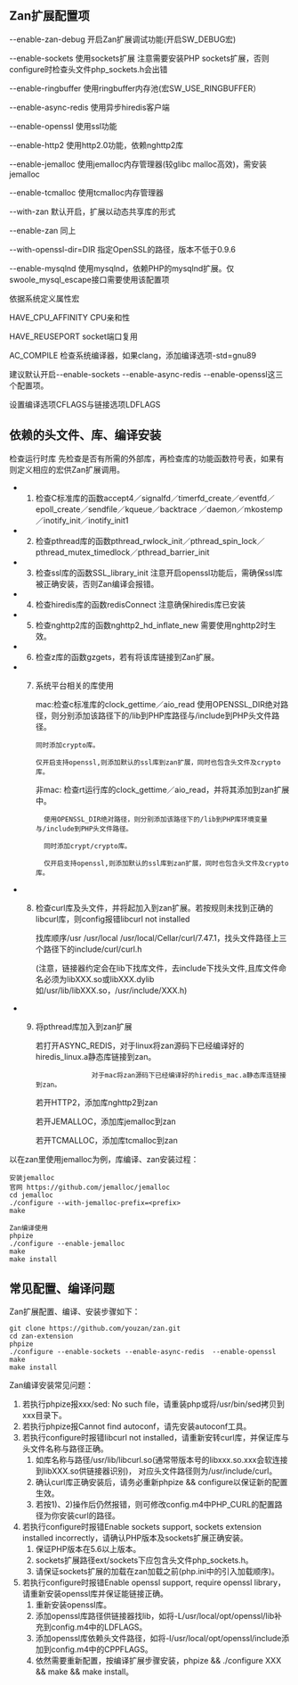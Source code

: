 ##  Zan扩展配置项
 --enable-zan-debug     开启Zan扩展调试功能(开启SW_DEBUG宏)

 --enable-sockets       使用sockets扩展
                        注意需要安装PHP sockets扩展，否则configure时检查头文件php_sockets.h会出错

--enable-ringbuffer     使用ringbuffer内存池(宏SW_USE_RINGBUFFER）

--enable-async-redis    使用异步hiredis客户端

--enable-openssl        使用ssl功能

--enable-http2          使用http2.0功能，依赖nghttp2库

--enable-jemalloc       使用jemalloc内存管理器(较glibc malloc高效)，需安装jemalloc

--enable-tcmalloc       使用tcmalloc内存管理器

--with-zan              默认开启，扩展以动态共享库的形式

--enable-zan            同上

--with-openssl-dir=DIR  指定OpenSSL的路径，版本不低于0.9.6

--enable-mysqlnd        使用mysqlnd，依赖PHP的mysqlnd扩展。仅swoole_mysql_escape接口需要使用该配置项


依据系统定义属性宏

HAVE_CPU_AFFINITY       CPU亲和性

HAVE_REUSEPORT          socket端口复用

AC_COMPILE              检查系统编译器，如果clang，添加编译选项-std=gnu89

建议默认开启--enable-sockets --enable-async-redis  --enable-openssl这三个配置项。

设置编译选项CFLAGS与链接选项LDFLAGS

##  依赖的头文件、库、编译安装
检查运行时库
先检查是否有所需的外部库，再检查库的功能函数符号表，如果有则定义相应的宏供Zan扩展调用。
*  1.  检查C标准库的函数accept4／signalfd／timerfd_create／eventfd／epoll_create／sendfile／kqueue／backtrace
          ／daemon／mkostemp／inotify_init／inotify_init1  
*  2.  检查pthread库的函数pthread_rwlock_init／pthread_spin_lock／pthread_mutex_timedlock／pthread_barrier_init
*  3.  检查ssl库的函数SSL_library_init  注意开启openssl功能后，需确保ssl库被正确安装，否则Zan编译会报错。  
*  4.  检查hiredis库的函数redisConnect   注意确保hiredis库已安装
*  5.  检查nghttp2库的函数nghttp2_hd_inflate_new  需要使用nghttp2时生效。
*  6.  检查z库的函数gzgets，若有将该库链接到Zan扩展。
*  7.  系统平台相关的库使用

       mac:检查c标准库的clock_gettime／aio_read
           使用OPENSSL_DIR绝对路径，则分别添加该路径下的/lib到PHP库路径与/include到PHP头文件路径。

           同时添加crypto库。

           仅开启支持openssl,则添加默认的ssl库到zan扩展，同时也包含头文件及crypto库。

       非mac: 检查rt运行库的clock_gettime／aio_read，并将其添加到zan扩展中。

             使用OPENSSL_DIR绝对路径，则分别添加该路径下的/lib到PHP库环境变量与/include到PHP头文件路径。

             同时添加crypt/crypto库。

             仅开启支持openssl,则添加默认的ssl库到zan扩展，同时也包含头文件及crypto库。
*  8.  检查curl库及头文件，并将起加入到zan扩展。若按规则未找到正确的libcurl库，则config报错libcurl not installed

       找库顺序/usr /usr/local /usr/local/Cellar/curl/7.47.1，找头文件路径上三个路径下的include/curl/curl.h

       (注意，链接器约定会在lib下找库文件，去include下找头文件,且库文件命名必须为libXXX.so或libXXX.dylib
       如/usr/lib/libXXX.so，/usr/include/XXX.h)
*  9.  将pthread库加入到zan扩展

       若打开ASYNC_REDIS，对于linux将zan源码下已经编译好的hiredis_linux.a静态库链接到zan。

                         对于mac将zan源码下已经编译好的hiredis_mac.a静态库连链接到zan。

       若开HTTP2，添加库nghttp2到zan

       若开JEMALLOC，添加库jemalloc到zan

       若开TCMALLOC，添加库tcmalloc到zan


以在zan里使用jemalloc为例，库编译、zan安装过程：
```
安装jemalloc
官网 https://github.com/jemalloc/jemalloc
cd jemalloc
./configure --with-jemalloc-prefix=<prefix>
make
```
```
Zan编译使用
phpize
./configure --enable-jemalloc
make 
make install
```

## 常见配置、编译问题
Zan扩展配置、编译、安装步骤如下：
```
git clone https://github.com/youzan/zan.git
cd zan-extension
phpize
./configure --enable-sockets --enable-async-redis  --enable-openssl
make 
make install
```
Zan编译安装常见问题：
1.  若执行phpize报xxx/sed: No such file，请重装php或将/usr/bin/sed拷贝到xxx目录下。
2.  若执行phpize报Cannot find autoconf，请先安装autoconf工具。
3.  若执行configure时报错libcurl not installed，请重新安转curl库，并保证库与头文件名称与路径正确。
    1.  如库名称与路径/usr/lib/libcurl.so(通常带版本号的libxxx.so.xxx会软连接到libXXX.so供链接器识别)，
        对应头文件路径则为/usr/include/curl。
    2.  确认curl库正确安装后，请务必重新phpize && configure以保证新的配置生效。
    3.  若按1)、2)操作后仍然报错，则可修改config.m4中PHP_CURL的配置路径为你安装curl的路径。
4.  若执行configure时报错Enable sockets support, sockets extension installed incorrectly，请确认PHP版本及sockets扩展正确安装。
    1. 保证PHP版本在5.6以上版本。
    2. sockets扩展路径ext/sockets下应包含头文件php_sockets.h。
    3. 请保证sockets扩展的加载在zan加载之前(php.ini中的引入加载顺序)。
5.  若执行configure时报错Enable openssl support, require openssl library，请重新安装openssl库并保证能链接正确。
    1.  重新安装openssl库。
    2.  添加openssl库路径供链接器找lib，如将-L/usr/local/opt/openssl/lib补充到config.m4中的LDFLAGS。
    3.  添加openssl库依赖头文件路径，如将-I/usr/local/opt/openssl/include添加到config.m4中的CPPFLAGS。
    4.  依然需要重新配置，按编译扩展步骤安装，phpize && ./configure XXX && make && make install。
